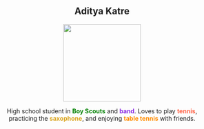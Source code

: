 <h2 align="center">
  Aditya Katre
</h2>

<p align="center">
  <a href="https://adik1025.github.io/adi/">
    <img height="180" src="https://githubreadmestats-rho.vercel.app/api/top-langs/?username=anuraghazra&layout=compact&theme=dracula" />
  </a>
</p>

<p align="center">
  High school student in 
  <span style="color: #008000;"><strong>Boy Scouts</strong></span> and
  <span style="color: #8A2BE2;"><strong>band</strong></span>.
  Loves to play <span style="color: #FF6347;"><strong>tennis</strong></span>,
  practicing the <span style="color: #DAA520;"><strong>saxophone</strong></span>,
  and enjoying <span style="color: #FF8C00;"><strong>table tennis</strong></span> with friends.
</p>
